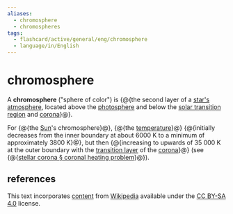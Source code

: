 ```yaml
---
aliases:
  - chromosphere
  - chromospheres
tags:
  - flashcard/active/general/eng/chromosphere
  - language/in/English
---
```


# chromosphere

A __chromosphere__ ("sphere of color") is {@{the second layer of a [star's atmosphere](stellar%20atmosphere.md), located above the [photosphere](photosphere.md) and below the [solar transition region](solar%20transition%20region.md) and [corona](stellar%20corona.md)}@}. <!--SR:!2026-03-01,386,290-->

For {@{the [Sun](Sun.md)'s chromosphere}@}, {@{the [temperature](temperature.md)}@} {@{initially decreases from the inner boundary at about 6000&nbsp;K to a minimum of approximately 3800&nbsp;K}@}, but then {@{increasing to upwards of 35&nbsp;000&nbsp;K at the outer boundary with the [transition layer](solar%20transition%20region.md) of the [corona](stellar%20corona.md)}@} \(see {@{[stellar corona § coronal heating problem](stellar%20corona.md#coronal%20heating%20problem)}@}\). <!--SR:!2027-06-28,643,250!2025-10-21,15,294!2025-10-21,15,294!2025-12-05,48,294!2025-10-22,16,294-->

## references

This text incorporates [content](https://en.wikipedia.org/wiki/chromosphere) from [Wikipedia](Wikipedia.md) available under the [CC BY-SA 4.0](https://creativecommons.org/licenses/by-sa/4.0/) license.
